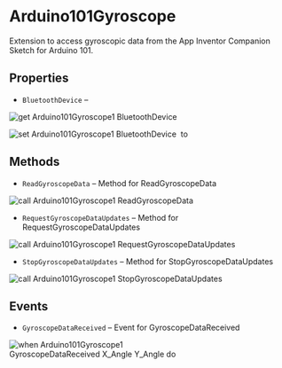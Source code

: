 # Arduino101Gyroscope

Extension to access gyroscopic data from the App Inventor Companion Sketch for Arduino 101.

## Properties

+ <a name="BluetoothDevice"></a>`BluetoothDevice` – 


![get Arduino101Gyroscope1 BluetoothDevice ](blocks/Arduino101Gyroscope.BluetoothDevice_getter.svg)


![set Arduino101Gyroscope1 BluetoothDevice  to](blocks/Arduino101Gyroscope.BluetoothDevice_setter.svg)

## Methods

+ <a name="ReadGyroscopeData"></a>`ReadGyroscopeData` – Method for ReadGyroscopeData

![call Arduino101Gyroscope1 ReadGyroscopeData](blocks/Arduino101Gyroscope.ReadGyroscopeData.svg)

+ <a name="RequestGyroscopeDataUpdates"></a>`RequestGyroscopeDataUpdates` – Method for RequestGyroscopeDataUpdates

![call Arduino101Gyroscope1 RequestGyroscopeDataUpdates](blocks/Arduino101Gyroscope.RequestGyroscopeDataUpdates.svg)

+ <a name="StopGyroscopeDataUpdates"></a>`StopGyroscopeDataUpdates` – Method for StopGyroscopeDataUpdates

![call Arduino101Gyroscope1 StopGyroscopeDataUpdates](blocks/Arduino101Gyroscope.StopGyroscopeDataUpdates.svg)

## Events

+ <a name="GyroscopeDataReceived"></a>`GyroscopeDataReceived` – Event for GyroscopeDataReceived

![when Arduino101Gyroscope1 GyroscopeDataReceived X_Angle Y_Angle do](blocks/Arduino101Gyroscope.GyroscopeDataReceived.svg)


